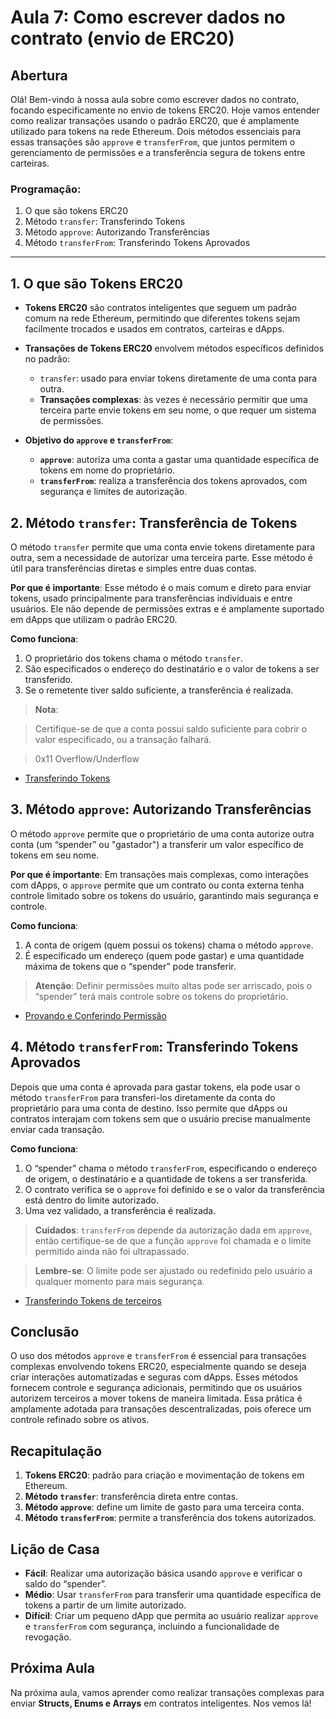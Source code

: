 # Aula 7: **Como escrever dados no contrato (envio de ERC20)**

## Abertura

Olá! Bem-vindo à nossa aula sobre como escrever dados no contrato, focando especificamente no envio de tokens ERC20. Hoje vamos entender como realizar transações usando o padrão ERC20, que é amplamente utilizado para tokens na rede Ethereum. Dois métodos essenciais para essas transações são `approve` e `transferFrom`, que juntos permitem o gerenciamento de permissões e a transferência segura de tokens entre carteiras.

### Programação:

1. O que são tokens ERC20
2. Método `transfer`: Transferindo Tokens
3. Método `approve`: Autorizando Transferências
4. Método `transferFrom`: Transferindo Tokens Aprovados

---

## 1. O que são Tokens ERC20

- **Tokens ERC20** são contratos inteligentes que seguem um padrão comum na rede Ethereum, permitindo que diferentes tokens sejam facilmente trocados e usados em contratos, carteiras e dApps.
- **Transações de Tokens ERC20** envolvem métodos específicos definidos no padrão:
  - `transfer`: usado para enviar tokens diretamente de uma conta para outra.
  - **Transações complexas**: às vezes é necessário permitir que uma terceira parte envie tokens em seu nome, o que requer um sistema de permissões.
- **Objetivo do `approve` e `transferFrom`**:

  - **`approve`**: autoriza uma conta a gastar uma quantidade específica de tokens em nome do proprietário.
  - **`transferFrom`**: realiza a transferência dos tokens aprovados, com segurança e limites de autorização.

## 2. Método `transfer`: Transferência de Tokens

O método `transfer` permite que uma conta envie tokens diretamente para outra, sem a necessidade de autorizar uma terceira parte. Esse método é útil para transferências diretas e simples entre duas contas.

**Por que é importante**: Esse método é o mais comum e direto para enviar tokens, usado principalmente para transferências individuais e entre usuários. Ele não depende de permissões extras e é amplamente suportado em dApps que utilizam o padrão ERC20.

**Como funciona**:

1. O proprietário dos tokens chama o método `transfer`.
2. São especificados o endereço do destinatário e o valor de tokens a ser transferido.
3. Se o remetente tiver saldo suficiente, a transferência é realizada.

> **Nota**:

> Certifique-se de que a conta possui saldo suficiente para cobrir o valor especificado, ou a transação falhará.

> 0x11 Overflow/Underflow

- [Transferindo Tokens](../../../playground/aula7/transfer.js)

## 3. Método `approve`: Autorizando Transferências

O método `approve` permite que o proprietário de uma conta autorize outra conta (um “spender” ou "gastador") a transferir um valor específico de tokens em seu nome.

**Por que é importante**: Em transações mais complexas, como interações com dApps, o `approve` permite que um contrato ou conta externa tenha controle limitado sobre os tokens do usuário, garantindo mais segurança e controle.

**Como funciona**:

1. A conta de origem (quem possui os tokens) chama o método `approve`.
2. É especificado um endereço (quem pode gastar) e uma quantidade máxima de tokens que o “spender” pode transferir.

> **Atenção**: Definir permissões muito altas pode ser arriscado, pois o “spender” terá mais controle sobre os tokens do proprietário.

- [Provando e Conferindo Permissão](../../playground/aula7/approve.js)

## 4. Método `transferFrom`: Transferindo Tokens Aprovados

Depois que uma conta é aprovada para gastar tokens, ela pode usar o método `transferFrom` para transferi-los diretamente da conta do proprietário para uma conta de destino. Isso permite que dApps ou contratos interajam com tokens sem que o usuário precise manualmente enviar cada transação.

**Como funciona**:

1. O “spender” chama o método `transferFrom`, especificando o endereço de origem, o destinatário e a quantidade de tokens a ser transferida.
2. O contrato verifica se o `approve` foi definido e se o valor da transferência está dentro do limite autorizado.
3. Uma vez validado, a transferência é realizada.

> **Cuidados**: `transferFrom` depende da autorização dada em `approve`, então certifique-se de que a função `approve` foi chamada e o limite permitido ainda não foi ultrapassado.

> **Lembre-se**: O limite pode ser ajustado ou redefinido pelo usuário a qualquer momento para mais segurança.

- [Transferindo Tokens de terceiros](../../playground/aula7/transferFrom.js)

## Conclusão

O uso dos métodos `approve` e `transferFrom` é essencial para transações complexas envolvendo tokens ERC20, especialmente quando se deseja criar interações automatizadas e seguras com dApps. Esses métodos fornecem controle e segurança adicionais, permitindo que os usuários autorizem terceiros a mover tokens de maneira limitada. Essa prática é amplamente adotada para transações descentralizadas, pois oferece um controle refinado sobre os ativos.

## Recapitulação

1. **Tokens ERC20**: padrão para criação e movimentação de tokens em Ethereum.
2. **Método `transfer`**: transferência direta entre contas.
3. **Método `approve`**: define um limite de gasto para uma terceira conta.
4. **Método `transferFrom`**: permite a transferência dos tokens autorizados.

## Lição de Casa

- **Fácil**: Realizar uma autorização básica usando `approve` e verificar o saldo do “spender”.
- **Médio**: Usar `transferFrom` para transferir uma quantidade específica de tokens a partir de um limite autorizado.
- **Difícil**: Criar um pequeno dApp que permita ao usuário realizar `approve` e `transferFrom` com segurança, incluindo a funcionalidade de revogação.

## Próxima Aula

Na próxima aula, vamos aprender como realizar transações complexas para enviar **Structs, Enums e Arrays** em contratos inteligentes. Nos vemos lá!
